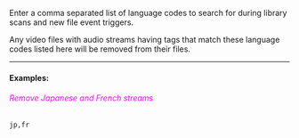 
Enter a comma separated list of language codes to search for during library scans and new file event triggers.

Any video files with audio streams having tags that match these language codes listed here will be removed from their files.

---

#### Examples:

###### <span style="color:magenta">Remove Japanese and French streams</span>
```
jp,fr
```
